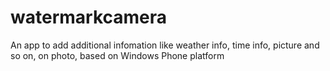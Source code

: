 # watermarkcamera
An app to add additional infomation like weather info, time info, picture and so on, on photo, based on Windows Phone platform
